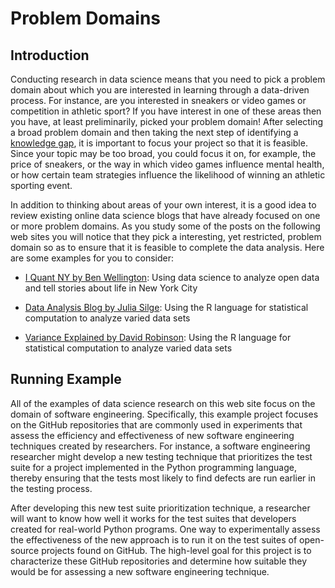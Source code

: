 # Problem Domains

## Introduction

Conducting research in data science means that you need to pick a problem domain
about which you are interested in learning through a data-driven process. For
instance, are you interested in sneakers or video games or competition in
athletic sport? If you have interest in one of these areas then you have, at
least preliminarily, picked your problem domain! After selecting a broad problem
domain and then taking the next step of identifying a [knowledge
gap](/research-skills/knowledge-gaps/), it is important to focus your project so
that it is feasible. Since your topic may be too broad, you could focus it on,
for example, the price of sneakers, or the way in which video games influence
mental health, or how certain team strategies influence the likelihood of
winning an athletic sporting event.

In addition to thinking about areas of your own interest, it is a good idea to
review existing online data science blogs that have already focused on one or
more problem domains. As you study some of the posts on the following web sites
you will notice that they pick a interesting, yet restricted, problem domain so
as to ensure that it is feasible to complete the data analysis. Here are some
examples for you to consider:

- [I Quant NY by Ben Wellington](https://iquantny.tumblr.com/): Using data
  science to analyze open data and tell stories about life in New York City

- [Data Analysis Blog by Julia Silge](https://juliasilge.com/): Using the R language
  for statistical computation to analyze varied data sets

- [Variance Explained by David Robinson](http://varianceexplained.org/): Using
  the R language for statistical computation to analyze varied data sets

## Running Example

All of the examples of data science research on this web site focus on the
domain of software engineering. Specifically, this example project focuses on
the GitHub repositories that are commonly used in experiments that assess the
efficiency and effectiveness of new software engineering techniques created by
researchers. For instance, a software engineering researcher might develop a new
testing technique that prioritizes the test suite for a project implemented in
the Python programming language, thereby ensuring that the tests most likely to
find defects are run earlier in the testing process.

After developing this new test suite prioritization technique, a researcher will
want to know how well it works for the test suites that developers created for
real-world Python programs. One way to experimentally assess the effectiveness
of the new approach is to run it on the test suites of open-source projects
found on GitHub. The high-level goal for this project is to characterize these
GitHub repositories and determine how suitable they would be for assessing a new
software engineering technique.
